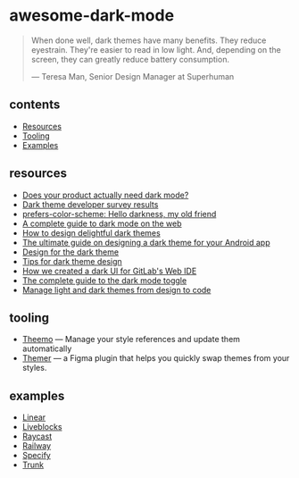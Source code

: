 # awesome-dark-mode

> When done well, dark themes have many benefits. 
> They reduce eyestrain. They're easier to read in low light. And, depending on the screen, they can greatly reduce battery consumption.
>
> — Teresa Man, Senior Design Manager at Superhuman

## contents
* [Resources](#resources)
* [Tooling](#tooling)
* [Examples](#examples)

## resources
* [Does your product actually need dark mode?](https://www.commandbar.com/blog/dark-mode-considerations)
* [Dark theme developer survey results](https://medium.com/dev-channel/let-there-be-darkness-maybe-9facd9c3023d)
* [prefers-color-scheme: Hello darkness, my old friend](https://web.dev/prefers-color-scheme/)
* [A complete guide to dark mode on the web](https://css-tricks.com/a-complete-guide-to-dark-mode-on-the-web/)
* [How to design delightful dark themes](https://blog.superhuman.com/how-to-design-delightful-dark-themes-7b3da644ff1f)
* [The ultimate guide on designing a dark theme for your Android app](https://blog.prototypr.io/how-to-design-a-dark-theme-for-your-android-app-3daeb264637)
* [Design for the dark theme](https://medium.com/snapp-mobile/design-for-the-dark-theme-9a2185bbb1d5)
* [Tips for dark theme design](https://uxplanet.org/8-tips-for-dark-theme-design-8dfc2f8f7ab6)
* [How we created a dark UI for GitLab's Web IDE](https://about.gitlab.com/blog/2020/05/20/creating-a-dark-ui-for-gitlabs-web-ide/)
* [The complete guide to the dark mode toggle](https://ryanfeigenbaum.com/dark-mode/)
* [Manage light and dark themes from design to code](https://specifyapp.com/guides/design-data-platforms-101/08-use-cases#managing-multiple-color-themes)

## tooling
* [Theemo](https://github.com/theemo-tokens/theemo) — Manage your style references and update them automatically
* [Themer](https://www.figma.com/community/plugin/731176732337510831/Themer) — a Figma plugin that helps you quickly swap themes from your styles.

## examples
* [Linear](https://linear.app/)
* [Liveblocks](https://liveblocks.io/)
* [Raycast](https://raycast.com/)
* [Railway](https://railway.app/)
* [Specify](https://specifyapp.com/)
* [Trunk](https://trunk.io/)
